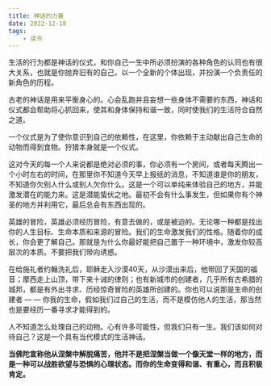 ```yaml
---
title: 神话的力量
date: 2022-12-18
tags: 
    - 读书
---
```




生活的行为都是神话的仪式，和你自己一生中所必须扮演的各种角色的认同也有很大关系，也就是你抛弃旧有的自己，以一个全新的个体出现，并扮演一个负责任的新角色的历程。





古老的神话是用来平衡身心的。心会乱跑并且妄想一些身体不需要的东西，神话和仪式都会帮助将心抓回来，使其和身体保持和谐一致，同时使我们的生活符合自然之道。





一个仪式是为了使你意识到自己的依赖性，在这里，你依赖于主动献出自己生命的动物而得到食物。狩猎本身就是一个仪式。





这对今天的每一个人来说都是绝对必须的事，你必须有一个房间，或者每天腾出一个小时左右的时间，在那里你不知道今天早上报纸的消息，不知道谁是你的朋友，不知道你欠别人什么或别人欠你什么。这是一个可以单纯来体验自己的地方，并能激发潜在的能力来。这是潜能蛰伏之地。最初不会有什么事发生，但如果你有个神圣的地方并利用它，最后总会有东西出现的。





英雄的冒险，英雄必须经历冒险，有意去做的，或是被迫的。无论哪一种都是找出你的人生目标、生命本质和来源的冒险。我们的生命激发我们的性格。随着你的成长，你会更了解自己。那就是为什么你最好能把自己置于一种环境中，激发你较高层次的本质。不要把我们带向诱惑。





在给施礼者约翰洗礼后，耶稣走入沙漠40天，从沙漠出来后，他带回了天国的福音；摩西走上山顶，带下来十诫的律则；也有新城市的创建者，几乎所有古希腊的城邦，都是有外出寻求、历经惊奇冒险的英雄所创建的。你也可以说那是生命的创建者 — — 你我的生命，假如我们过自己的生活，而不是模仿他人的生活，那当然也是要经历一番寻求才能得到的。





人不知道怎么处理自己的动物。心有许多可能性，但我们只有一生。我们该如何对待自己？这是一个具有当代模式的生活神话。





**当佛陀宣称他从涅槃中解脱痛苦，他并不是把涅槃当做一个像天堂一样的地方，而是一种可以战胜欲望与恐惧的心理状态。而你的生命变得和谐、有重心，而且积极肯定。**




